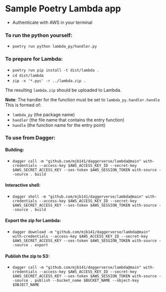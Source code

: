 # Sample Poetry Lambda app

* Authenticate with AWS in your terminal

### To run the python yourself:

* `poetry run python lambda_py/handler.py`

### To prepare for Lambda:

* `poetry run pip install -t dist/lambda .`
* `cd dist/lambda`
* `zip -x '*.pyc' -r ../lambda.zip .`

The resulting `lambda.zip` should be uploaded to Lambda. 

**Note**: The handler for the function must be set to `lambda_py.handler.handle`
This is formed of: 
* `lambda_py` (the package name)
* `handler` (the file name that contains the entry function)
* `handle` (the function name for the entry point)

### To use from Dagger:

#### Building:
* `dagger call -m "github.com/mjb141/daggerverse/lambda@main" with-credentials --access-key $AWS_ACCESS_KEY_ID --secret-key $AWS_SECRET_ACCESS_KEY --ses-token $AWS_SESSION_TOKEN with-source --source . build`

#### Interactive shell:
* `dagger shell -m "github.com/mjb141/daggerverse/lambda@main" with-credentials --access-key $AWS_ACCESS_KEY_ID --secret-key $AWS_SECRET_ACCESS_KEY --ses-token $AWS_SESSION_TOKEN with-source --source . build`

#### Export the zip for Lambda:
* `dagger download -m "github.com/mjb141/daggerverse/lambda@main" with-credentials --access-key $AWS_ACCESS_KEY_ID --secret-key $AWS_SECRET_ACCESS_KEY --ses-token $AWS_SESSION_TOKEN with-source --source . export`

#### Publish the zip to S3:
* `dagger call -m "github.com/mjb141/daggerverse/lambda@main" with-credentials --access-key $AWS_ACCESS_KEY_ID --secret-key $AWS_SECRET_ACCESS_KEY --ses-token $AWS_SESSION_TOKEN with-source --source . publish --bucket_name $BUCKET_NAME --object-key $OBJECT_NAME`
